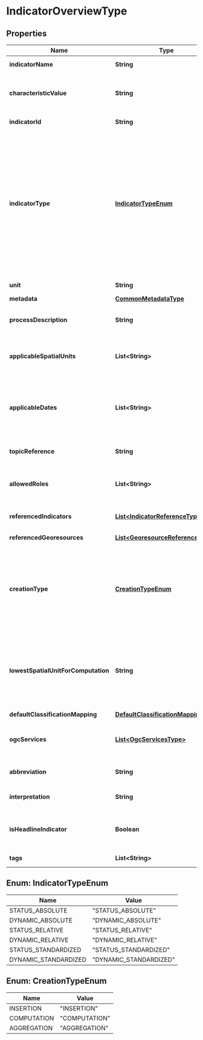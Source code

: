 
# IndicatorOverviewType

## Properties
Name | Type | Description | Notes
------------ | ------------- | ------------- | -------------
**indicatorName** | **String** | name of the indicator | 
**characteristicValue** | **String** | the distuingishing characteristic value of the indicator | 
**indicatorId** | **String** | unique identifier of this resource | 
**indicatorType** | [**IndicatorTypeEnum**](#IndicatorTypeEnum) | indicates whether the indicator is a status indicator (values represent the extent of the watched phenomenon for a certain point in time) or a dynamic indicator (values represent the change of extent of the watched phenomenon within a certain period of time) |  [optional]
**unit** | **String** | unit of the indicator values | 
**metadata** | [**CommonMetadataType**](CommonMetadataType.md) |  | 
**processDescription** | **String** | description about how the indicator was computed | 
**applicableSpatialUnits** | **List&lt;String&gt;** | array of spatial unit levels for which the dataset is applicable | 
**applicableDates** | **List&lt;String&gt;** | array of applicable dates (year and month and day as YEAR-MONTH-DAY) according to ISO 8601 (e.g. 2018-01-30) | 
**topicReference** | **String** | id of the last topic hierarchy entity  | 
**allowedRoles** | **List&lt;String&gt;** | list of role identifiers that have read access rights for this dataset |  [optional]
**referencedIndicators** | [**List&lt;IndicatorReferenceType&gt;**](IndicatorReferenceType.md) | list of references to other indicators |  [optional]
**referencedGeoresources** | [**List&lt;GeoresourceReferenceType&gt;**](GeoresourceReferenceType.md) | list of references to georesources |  [optional]
**creationType** | [**CreationTypeEnum**](#CreationTypeEnum) | indicates if the data is simply inserted (INSERTION), computed by an automated script (COMPUTATION) or automatically aggregated by a script (AGGREGATION) | 
**lowestSpatialUnitForComputation** | **String** | identifier/name of the lowest spatial unit for which the indicator can be computed and thus is available (only necessary for computable indicators) |  [optional]
**defaultClassificationMapping** | [**DefaultClassificationMappingType**](DefaultClassificationMappingType.md) |  |  [optional]
**ogcServices** | [**List&lt;OgcServicesType&gt;**](OgcServicesType.md) | list of available OGC services for that indicator for different spatial units | 
**abbreviation** | **String** | abbreviated mark of the indicator | 
**interpretation** | **String** | interpretation of the indicator values | 
**isHeadlineIndicator** | **Boolean** | boolean value indicating if the indicator is a headline indicator | 
**tags** | **List&lt;String&gt;** | list of tag labels for the indicator | 


<a name="IndicatorTypeEnum"></a>
## Enum: IndicatorTypeEnum
Name | Value
---- | -----
STATUS_ABSOLUTE | &quot;STATUS_ABSOLUTE&quot;
DYNAMIC_ABSOLUTE | &quot;DYNAMIC_ABSOLUTE&quot;
STATUS_RELATIVE | &quot;STATUS_RELATIVE&quot;
DYNAMIC_RELATIVE | &quot;DYNAMIC_RELATIVE&quot;
STATUS_STANDARDIZED | &quot;STATUS_STANDARDIZED&quot;
DYNAMIC_STANDARDIZED | &quot;DYNAMIC_STANDARDIZED&quot;


<a name="CreationTypeEnum"></a>
## Enum: CreationTypeEnum
Name | Value
---- | -----
INSERTION | &quot;INSERTION&quot;
COMPUTATION | &quot;COMPUTATION&quot;
AGGREGATION | &quot;AGGREGATION&quot;



